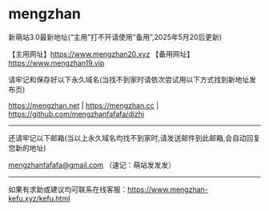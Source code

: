 # mengzhan
新萌站3.0最新地址(“主用”打不开请使用“备用”,2025年5月20后更新)

【主用网址】https://www.mengzhan20.xyz
【备用网址】https://www.mengzhan19.vip

请牢记和保存好以下永久域名(当找不到家时请依次尝试用以下方式找到新地址发布页)

https://mengzhan.net  |  https://mengzhan.cc  |  https://github.com/mengzhanfafafa/dizhi

--------------------------------------------------------------------------------

还请牢记以下邮箱(当以上永久域名均找不到家时,请发送邮件到此邮箱,会自动回复您新的地址)

mengzhanfafafa@gmail.com （速记：萌站发发发）

--------------------------------------------------------------------------------
如果有求助或建议均可联系在线客服：https://www.mengzhan-kefu.xyz/kefu.html



